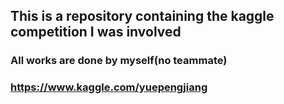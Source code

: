 ## This is a repository containing the kaggle competition I was involved

### All works are done by myself(no teammate)
### https://www.kaggle.com/yuepengjiang
